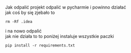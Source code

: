 Jak odpalić projekt
odpalić w pycharmie i powinno działać  
jak coś by się zjebało to
```
rm -Rf .idea
```
i na nowo odpalić  
jak nie działa to to poniżej instaluje wszystkie paczki
```
pip install -r requirements.txt
```

